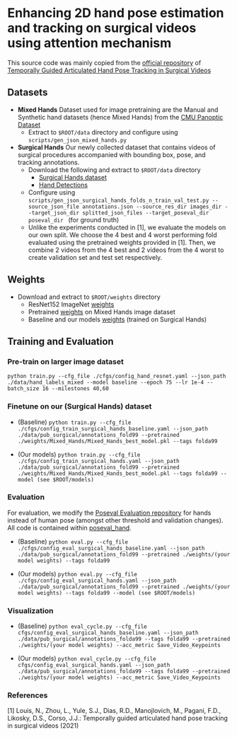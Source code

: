 # Enhancing 2D hand pose estimation and tracking on surgical videos using attention mechanism

This source code was mainly copied from the [official repository](https://https://github.com/MichiganCOG/Surgical_Hands_RELEASE) of [Temporally Guided Articulated Hand Pose Tracking in Surgical Videos](https://arxiv.org/abs/2101.04281)

## Datasets
 - **Mixed Hands** Dataset used for image pretraining are the Manual and Synthetic hand datasets (hence Mixed Hands) from the [CMU Panoptic Dataset](http://domedb.perception.cs.cmu.edu/handdb.html)
	- Extract to `$ROOT/data` directory and configure using `scripts/gen_json_mixed_hands.py`
 - **Surgical Hands** Our newly collected dataset that contains videos of surgical procedures accompanied with bounding box, pose, and tracking annotations. 
      - Download the following and extract to `$ROOT/data` directory
          - [Surgical Hands dataset](https://drive.google.com/file/d/1l5_4rlZLvOim34uHCKic4GUXvXfjDN_9/view?usp=sharing)
          - [Hand Detections](https://drive.google.com/file/d/1dWhZF595ixS-XBIeawaS3mY01yfsE_BO/view?usp=sharing)
      - Configure using `scripts/gen_json_surgical_hands_folds_n_train_val_test.py --source_json_file annotations.json --source_res_dir images_dir --target_json_dir splitted_json_files --target_poseval_dir poseval_dir
      ` (for ground truth)
      - Unlike the experiments conducted in [1], we evaluate the models on our own split. We choose the 4 best and 4 worst performing fold evaluated using the pretrained weights provided in [1]. Then, we combine 2 videos from the 4 best and 2 videos from the 4 worst to create validation set and test set respectively.

## Weights
- Download and extract to `$ROOT/weights` directory
    - ResNet152 ImageNet [weights](https://drive.google.com/file/d/14u4TYEpu6d6Eh4PsIOjeTYiMfc4nXAMe/view?usp=sharing)
    - Pretrained [weights](https://drive.google.com/drive/folders/1upSSUr4c2_SMmpzfQumoevNYhpig0UuW?usp=sharing) on Mixed Hands image dataset
    - Baseline and our models [weights](https://drive.google.com/drive/folders/1CAyzU6bAeiLxND7KpF6lBIcURuH9Jvd6?usp=sharing) (trained on Surgical Hands)
     
## Training and Evaluation
### Pre-train on larger image dataset
`python train.py --cfg_file ./cfgs/config_hand_resnet.yaml --json_path ./data/hand_labels_mixed --model baseline --epoch 75 --lr 1e-4 --batch_size 16 --milestones 40,60`

### Finetune on our (Surgical Hands) dataset
- (Baseline) `python train.py --cfg_file ./cfgs/config_train_surgical_hands_baseline.yaml --json_path ./data/pub_surgical/annotations_fold99 --pretrained ./weights/Mixed_Hands/Mixed_Hands_best_model.pkl --tags folda99`

- (Our models) `python train.py --cfg_file ./cfgs/config_train_surgical_hands.yaml --json_path ./data/pub_surgical/annotations_fold99 --pretrained ./weights/Mixed_Hands/Mixed_Hands_best_model.pkl --tags folda99 --model (see $ROOT/models)`

 
### Evaluation
For evaluation, we modify the [Poseval Evaluation repository](https://github.com/leonid-pishchulin/poseval) for hands instead of human pose (amongst other threshold and validation changes). All code is contained within [poseval\_hand](https://github.com/MichiganCOG/Surgical_Hands_RELEASE/tree/main/poseval_hand).

- (Baseline) `python eval.py --cfg_file ./cfgs/config_eval_surgical_hands_baseline.yaml --json_path ./data/pub_surgical/annotations_fold99 --pretrained ./weights/(your model weights) --tags folda99`

- (Our models) `python eval.py --cfg_file ./cfgs/config_eval_surgical_hands.yaml --json_path ./data/pub_surgical/annotations_fold99 --pretrained ./weights/(your model weights) --tags folda99 --model (see $ROOT/models)`

### Visualization
- (Baseline) `python eval_cycle.py --cfg_file cfgs/config_eval_surgical_hands_baseline.yaml --json_path ./data/pub_surgical/annotations_folda99 --tags folda99 --pretrained ./weights/(your model weights) --acc_metric Save_Video_Keypoints`

- (Our models) `python eval_cycle.py --cfg_file cfgs/config_eval_surgical_hands.yaml --json_path ./data/pub_surgical/annotations_folda99 --tags folda99 --pretrained ./weights/(your model weights) --acc_metric Save_Video_Keypoints`


### References
[1] Louis, N., Zhou, L., Yule, S.J., Dias, R.D., Manojlovich, M., Pagani, F.D., Likosky,
D.S., Corso, J.J.: Temporally guided articulated hand pose tracking in surgical
videos (2021)
